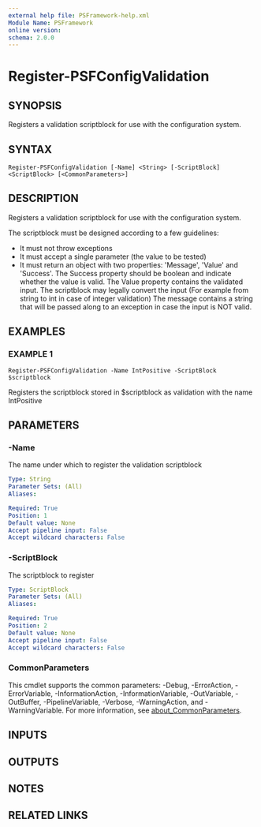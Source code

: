```yaml
---
external help file: PSFramework-help.xml
Module Name: PSFramework
online version:
schema: 2.0.0
---
```


# Register-PSFConfigValidation

## SYNOPSIS
Registers a validation scriptblock for use with the configuration system.

## SYNTAX

```
Register-PSFConfigValidation [-Name] <String> [-ScriptBlock] <ScriptBlock> [<CommonParameters>]
```

## DESCRIPTION
Registers a validation scriptblock for use with the configuration system.

The scriptblock must be designed according to a few guidelines:
- It must not throw exceptions
- It must accept a single parameter (the value to be tested)
- It must return an object with two properties: 'Message', 'Value' and 'Success'.
The Success property should be boolean and indicate whether the value is valid.
The Value property contains the validated input.
The scriptblock may legally convert the input (For example from string to int in case of integer validation)
The message contains a string that will be passed along to an exception in case the input is NOT valid.

## EXAMPLES

### EXAMPLE 1
```
Register-PSFConfigValidation -Name IntPositive -ScriptBlock $scriptblock
```

Registers the scriptblock stored in $scriptblock as validation with the name IntPositive

## PARAMETERS

### -Name
The name under which to register the validation scriptblock

```yaml
Type: String
Parameter Sets: (All)
Aliases:

Required: True
Position: 1
Default value: None
Accept pipeline input: False
Accept wildcard characters: False
```

### -ScriptBlock
The scriptblock to register

```yaml
Type: ScriptBlock
Parameter Sets: (All)
Aliases:

Required: True
Position: 2
Default value: None
Accept pipeline input: False
Accept wildcard characters: False
```

### CommonParameters
This cmdlet supports the common parameters: -Debug, -ErrorAction, -ErrorVariable, -InformationAction, -InformationVariable, -OutVariable, -OutBuffer, -PipelineVariable, -Verbose, -WarningAction, and -WarningVariable. For more information, see [about_CommonParameters](http://go.microsoft.com/fwlink/?LinkID=113216).

## INPUTS

## OUTPUTS

## NOTES

## RELATED LINKS
